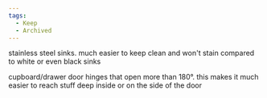 ```yaml
---
tags:
  - Keep
  - Archived
---
```


stainless steel sinks. much easier to keep clean and won't stain compared to white or even black sinks

cupboard/drawer door hinges that open more than 180°. this makes it much easier to reach stuff deep inside or on the side of the door
